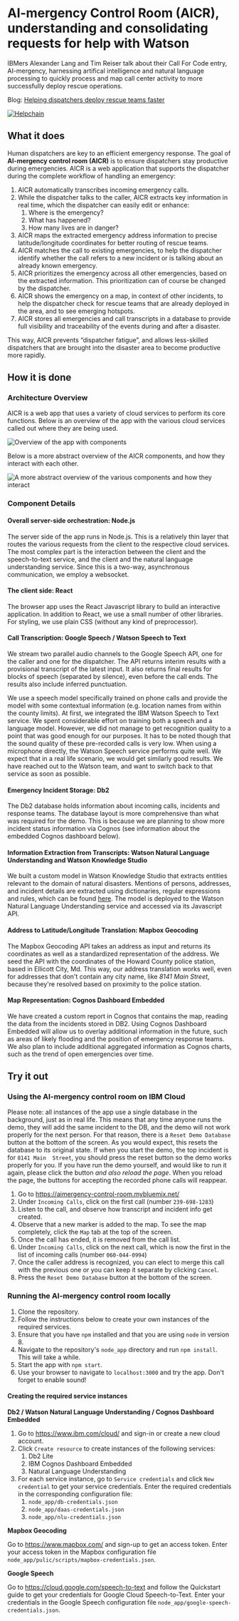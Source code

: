 # AI-mergency Control Room (AICR), understanding and consolidating requests for help with Watson

IBMers Alexander Lang and Tim Reiser talk about their Call For Code entry, AI-mergency, harnessing artifical intelligence and natural language processing to quickly process and map call center activity to more successfully deploy rescue operations.

Blog: [Helping dispatchers deploy rescue teams faster](https://developer.ibm.com/blogs/2018/10/17/supporting-dispatchers-to-deploy-rescue-teams-faster/)

[![Helpchain](https://img.youtube.com/vi/STXqKMwb9zs/0.jpg)](https://www.youtube.com/embed/STXqKMwb9zs)


## What it does

Human dispatchers are key to an efficient emergency response. The goal of **AI-mergency control room (AICR)** is to ensure dispatchers stay productive during emergencies. AICR is a web application that supports the dispatcher during the complete workflow of handling an emergency:
1. AICR automatically transcribes incoming emergency calls. 
2. While the dispatcher talks to the caller, AICR extracts key information in real time, which the dispatcher can easily edit or enhance:
   1. Where is the emergency?
   2. What has happened? 
   3. How many lives are in danger? 
3. AICR maps the extracted emergency address information to precise latitude/longitude coordinates for better routing of rescue teams. 
4. AICR matches the call to existing emergencies, to help the dispatcher identify whether the call refers to a new incident or is talking about an already known emergency. 
5. AICR prioritizes the emergency across all other emergencies, based on the extracted information. This prioritization can of course be changed by the dispatcher. 
6. AICR shows the emergency on a map, in context of other incidents, to help the dispatcher check for rescue teams that are already deployed in the area, and to see emerging hotspots. 
7. AICR stores all emergencies and call transcripts in a database to provide full visibility and traceability of the events during and after a disaster.  

This way, AICR prevents “dispatcher fatigue”, and allows less-skilled dispatchers that are brought into the disaster area to become productive more rapidly.

## How it is done

### Architecture Overview

AICR is a web app that uses a variety of cloud services to perform its core
functions. Below is an overview of the app with the various cloud services called
out where they are being used.

![Overview of the app with components](images/arch2.png)

Below is a more abstract overview of the AICR components, and how they interact
with each other.

![A more abstract overview of the various components and how they interact](images/arch1.png)

### Component Details

#### Overall server-side orchestration: Node.js

The server side of the app runs in Node.js. This is a relatively thin layer that
routes the various requests from the client to the respective cloud services.
The most complex part is the interaction between the client and the speech-to-text
service, and the client and the natural language understanding service. Since this
is a two-way, asynchronous communication, we employ a websocket.

#### The client side: React

The browser app uses the React Javascript library to build an interactive application.
In addition to React, we use a small number of other libraries. For styling, we
use plain CSS (without any kind of preprocessor).

#### Call Transcription: Google Speech / Watson Speech to Text

We stream two parallel audio channels to the Google Speech API, one for the
caller and one for the dispatcher. The API returns interim results with a
provisional transcript of the latest input. It also returns final results for
blocks of speech (separated by silence), even before the call ends.
The results also include inferred punctuation.

We use a speech model specifically trained on phone calls and provide the model
with some contextual information (e.g. location names from within the county
limits). At first, we integrated the IBM Watson Speech to Text service.
We spent considerable effort on training both a speech and a language model.
However, we did not manage to get recognition quality to a point that was good
enough for our purposes. It has to be noted though that the sound quality of these
pre-recorded calls is very low. When using a microphone directly, the Watson Speech
service performs quite well. We expect that in a real life scenario, we would get
similarly good results. We have reached out to the Watson team, and
want to switch back to that service as soon as possible.

#### Emergency Incident Storage: Db2

The Db2 database holds information about incoming calls, incidents and response 
teams. The database layout is more comprehensive than what was required for
the demo. This is because we are planning to show more incident status
information via Cognos (see information about the embedded Cognos dashboard below).

#### Information Extraction from Transcripts: Watson Natural Language Understanding and Watson Knowledge Studio

We built a custom model in Watson Knowledge Studio that extracts entities
relevant to the domain of natural disasters.  Mentions of persons, addresses,
and incident details are extracted using dictionaries, regular expressions and
rules, which can be found [here](https://github.com/IBM/AI-mergency/tree/master/Knowledge%20Studio). The model is deployed to the Watson Natural Language Understanding
service and accessed via its Javascript API.

#### Address to Latitude/Longitude Translation: Mapbox Geocoding

The Mapbox Geocoding API takes an address as input and returns its coordinates
as well as a standardized representation of the address. We seed the API with
the coordinates of the Howard County police station, based in Ellicott City, Md. This way, our address translation works well, even for addresses that don't contain any city name, like
*8141 Main Street*, because they're resolved based on proximity to the police station.

#### Map Representation: Cognos Dashboard Embedded

We have created a custom report in Cognos that contains the map, reading the
data from the incidents stored in DB2. Using Cognos Dashboard Embedded will
allow us to overlay additional information in the future, such as areas of
likely flooding and the position of emergency response teams.
We also plan to include additional aggregated information as
Cognos charts, such as the trend of open emergencies over time.

## Try it out

### Using the AI-mergency control room on IBM Cloud

Please note: all instances of the app use a single database in the background,
just as in real life. This means that any time anyone runs the demo, they will
add the same incident to the DB, and the demo will not work properly for the
next person. For that reason, there is a `Reset Demo Database` button at the 
bottom of the screen. As you would expect, this resets the database to its
original state. If when you start the demo, the top incident is for `8141 Main 
Street`, you should press the reset button so the demo works properly for you.
If you have run the demo yourself, and would like to run it again, please click
the button *and also reload the page*. When you reload the page, the buttons
for accepting the recorded phone calls will reappear.

1. Go to https://aimergency-control-room.mybluemix.net/
2. Under `Incoming Calls`, click on the first call (number `239-698-1283`)
3. Listen to the call, and observe how transcript and incident info get created. 
4. Observe that a new marker is added to the map. To see the map completely, click the `Map` tab at the top of the screen.
6. Once the call has ended, it is removed from the call list.
7. Under `Incoming Calls`, click on the next call, which is now the first
   in the list of incoming calls (number `060-044-0994`)
8. Once the caller address is recognized, you can elect to merge this call with the previous one or you can keep it
   separate by clicking `Cancel`.
9. Press the `Reset Demo Database` button at the bottom of the screen.

### Running the AI-mergency control room locally

1. Clone the repository.
2. Follow the instructions below to create your own instances of the required services.
3. Ensure that you have `npm` installed
   and that you are using `node` in version 8.
4. Navigate to the repository's `node_app` directory and run `npm install`.
   This will take a while.
5. Start the app with `npm start`.
6. Use your browser to navigate to `localhost:3000` and try the app.
   Don't forget to enable sound!

#### Creating the required service instances

**Db2 / Watson Natural Language Understanding / Cognos Dashboard Embedded**

1. Go to https://www.ibm.com/cloud/ and sign-in or create a new cloud account.
2. Click `Create resource` to create instances of the following services:
    1. Db2 Lite
    2. IBM Cognos Dashboard Embedded
    3. Natural Language Understanding
3. For each service instance, go to `Service credentials` and click `New credential` to get your service credentials. Enter the required credentials in the corresponding configuration file:
    1. `node_app/db-credentials.json`
    2. `node_app/daas-credentials.json`
    3. `node_app/nlu-credentials.json`
    
**Mapbox Geocoding**

Go to https://www.mapbox.com/ and sign-up to get an access token. Enter your access token in the Mapbox configuration file `node_app/pulic/scripts/mapbox-credentials.json`.

**Google Speech**

Go to https://cloud.google.com/speech-to-text and follow the Quickstart guide to get your credentials for Google Cloud Speech-to-Text. Enter your credentials in the Google Speech configuration file `node_app/google-speech-credentials.json`.
